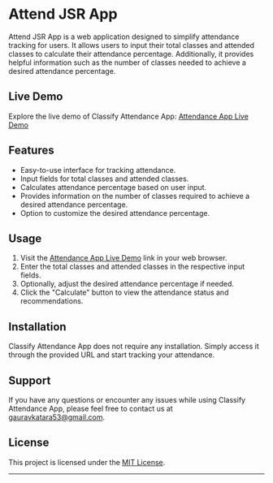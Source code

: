 

# Attend JSR App

Attend JSR App is a web application designed to simplify attendance tracking for users. It allows users to input their total classes and attended classes to calculate their attendance percentage. Additionally, it provides helpful information such as the number of classes needed to achieve a desired attendance percentage.

## Live Demo

Explore the live demo of Classify Attendance App: [Attendance App Live Demo](https://attendjsr.netlify.app)

## Features

- Easy-to-use interface for tracking attendance.
- Input fields for total classes and attended classes.
- Calculates attendance percentage based on user input.
- Provides information on the number of classes required to achieve a desired attendance percentage.
- Option to customize the desired attendance percentage.

## Usage

1. Visit the [ Attendance App Live Demo](https://attendjsr.netlify.app) link in your web browser.
2. Enter the total classes and attended classes in the respective input fields.
3. Optionally, adjust the desired attendance percentage if needed.
4. Click the "Calculate" button to view the attendance status and recommendations.

## Installation

Classify Attendance App does not require any installation. Simply access it through the provided URL and start tracking your attendance.

## Support

If you have any questions or encounter any issues while using Classify Attendance App, please feel free to contact us at gauravkatara53@gmail.com.

## License

This project is licensed under the [MIT License](LICENSE).

---

